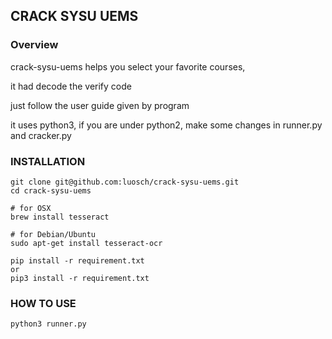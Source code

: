 ## CRACK SYSU UEMS
### Overview
crack-sysu-uems helps you select your favorite courses,

it had decode the verify code

just follow the user guide given by program

it uses python3, if you are under python2, make some changes in runner.py and cracker.py

### INSTALLATION
	git clone git@github.com:luosch/crack-sysu-uems.git
	cd crack-sysu-uems
	
	# for OSX
	brew install tesseract
	
	# for Debian/Ubuntu
	sudo apt-get install tesseract-ocr

	pip install -r requirement.txt
	or 
	pip3 install -r requirement.txt
	

### HOW TO USE
	python3 runner.py